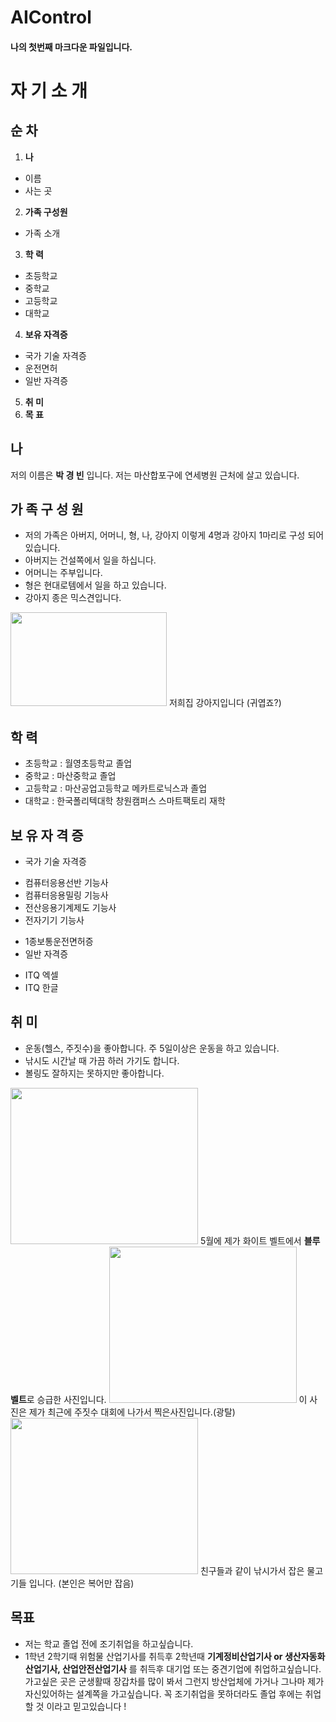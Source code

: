 # AIControl

#### 나의 첫번째 마크다운 파일입니다.

자 기 소 개
==========

순 차
-----
1. **나**
 - 이름
 - 사는 곳
2. **가족 구성원**
 - 가족 소개
3. **학 력**
 - 초등학교
 - 중학교
 - 고등학교
 - 대학교
4. **보유 자격증**
 - 국가 기술 자격증
 - 운전면허
 - 일반 자격증
5. **취 미**
6. **목 표**


## 나
저의 이름은 **박 경 빈** 입니다.
저는 마산합포구에 연세병원 근처에 살고 있습니다.

## 가 족 구 성 원
- 저의 가족은 아버지, 어머니, 형, 나, 강아지 이렇게 4명과 강아지 1마리로 구성 되어있습니다.
- 아버지는 건설쪽에서 일을 하십니다.
- 어머니는 주부입니다.
- 형은 현대로템에서 일을 하고 있습니다.
- 강아지 종은 믹스견입니다.

<img src="https://user-images.githubusercontent.com/112041555/190939440-c5b5bb61-57fe-4579-8394-078fc8bee9a6.png" width="250px" height="150px"></img>
저희집 강아지입니다 (귀엽죠?)

## 학 력
- 초등학교 : 월영초등학교 졸업
- 중학교   : 마산중학교 졸업
- 고등학교 : 마산공업고등학교 메카트로닉스과 졸업
- 대학교   : 한국폴리텍대학 창원캠퍼스 스마트팩토리 재학

## 보 유 자 격 증
 - 국가 기술 자격증
  + 컴퓨터응용선반 기능사
  + 컴퓨터응용밀링 기능사
  + 전산응용기계제도 기능사
  + 전자기기 기능사
 - 1종보통운전면허증
 - 일반 자격증
  + ITQ 엑셀
  + ITQ 한글

## 취 미
 - 운동(헬스, 주짓수)을 좋아합니다. 주 5일이상은 운동을 하고 있습니다.
 - 낚시도 시간날 때 가끔 하러 가기도 합니다.
 - 볼링도 잘하지는 못하지만 좋아합니다.

<img src="https://user-images.githubusercontent.com/112041555/190939307-bf095a9d-9d66-40a8-a5e6-aa15643643f0.png" width="300px" height="250px"></img>
5월에 제가 화이트 벨트에서 **블루 벨트**로 승급한 사진입니다.
<img src="https://user-images.githubusercontent.com/112041555/190938190-bfe5ded4-c301-43dc-9631-52a894191a44.png" width="300px" height="250px"></img>
이 사진은 제가 최근에 주짓수 대회에 나가서 찍은사진입니다.(광탈)
<img src="https://user-images.githubusercontent.com/112041555/190939232-16029870-baa4-4ffd-9829-687e4763e8df.png" width="300px" height="250px"></img>
친구들과 같이 낚시가서 잡은 물고기들 입니다. (본인은 복어만 잡음)



## 목표
 - 저는 학교 졸업 전에 조기취업을 하고싶습니다.
 - 1학년 2학기때 위험물 산업기사를 취득후 2학년때 **기계정비산업기사 or 생산자동화산업기사, 산업안전산업기사** 를 취득후
   대기업 또는 중견기업에 취업하고싶습니다.
   가고싶은 곳은 군생활때 장갑차를 많이 봐서 그런지 방산업체에 가거나 그나마 제가 자신있어하는 설계쪽을 가고싶습니다.
   꼭 조기취업을 못하더라도 졸업 후에는 취업할 것 이라고 믿고있습니다 !
